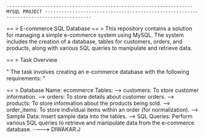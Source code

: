     -------------------------------------------------------------------- MYSQL PROJECT ---------------------------------------------------------------------------------------

== > E-commerce SQL Database
== > This repository contains a solution for managing a simple e-commerce system using MySQL. The system includes the creation of a database, tables for customers, orders, and products, 
    along with various SQL queries to manipulate and retrieve data.
    
== > Task Overview
    
 " The task involves creating an e-commerce database with the following requirements: "

== > Database Name: ecommerce
    Tables:
--> customers: To store customer information.
--> orders: To store details about customer orders.
--> products: To store information about the products being sold.
--> order_items: To store individual items within an order (for normalization).
--> Sample Data: Insert sample data into the tables.
--> SQL Queries: Perform various SQL queries to retrieve and manipulate data from the e-commerce database. 
                                                                                                              ----> DIWAKAR.J
